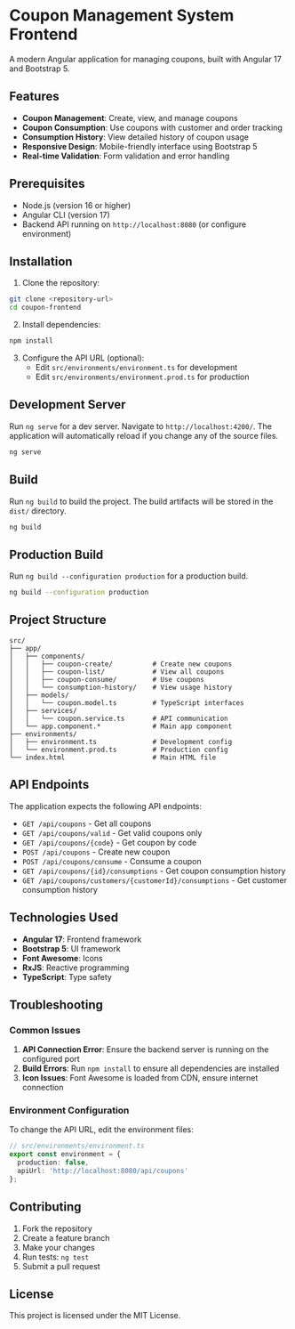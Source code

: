 # Coupon Management System Frontend

A modern Angular application for managing coupons, built with Angular 17 and Bootstrap 5.

## Features

- **Coupon Management**: Create, view, and manage coupons
- **Coupon Consumption**: Use coupons with customer and order tracking
- **Consumption History**: View detailed history of coupon usage
- **Responsive Design**: Mobile-friendly interface using Bootstrap 5
- **Real-time Validation**: Form validation and error handling

## Prerequisites

- Node.js (version 16 or higher)
- Angular CLI (version 17)
- Backend API running on `http://localhost:8080` (or configure environment)

## Installation

1. Clone the repository:
```bash
git clone <repository-url>
cd coupon-frontend
```

2. Install dependencies:
```bash
npm install
```

3. Configure the API URL (optional):
   - Edit `src/environments/environment.ts` for development
   - Edit `src/environments/environment.prod.ts` for production

## Development Server

Run `ng serve` for a dev server. Navigate to `http://localhost:4200/`. The application will automatically reload if you change any of the source files.

```bash
ng serve
```

## Build

Run `ng build` to build the project. The build artifacts will be stored in the `dist/` directory.

```bash
ng build
```

## Production Build

Run `ng build --configuration production` for a production build.

```bash
ng build --configuration production
```

## Project Structure

```
src/
├── app/
│   ├── components/
│   │   ├── coupon-create/          # Create new coupons
│   │   ├── coupon-list/            # View all coupons
│   │   ├── coupon-consume/         # Use coupons
│   │   └── consumption-history/    # View usage history
│   ├── models/
│   │   └── coupon.model.ts         # TypeScript interfaces
│   ├── services/
│   │   └── coupon.service.ts       # API communication
│   └── app.component.*             # Main app component
├── environments/
│   ├── environment.ts              # Development config
│   └── environment.prod.ts         # Production config
└── index.html                      # Main HTML file
```

## API Endpoints

The application expects the following API endpoints:

- `GET /api/coupons` - Get all coupons
- `GET /api/coupons/valid` - Get valid coupons only
- `GET /api/coupons/{code}` - Get coupon by code
- `POST /api/coupons` - Create new coupon
- `POST /api/coupons/consume` - Consume a coupon
- `GET /api/coupons/{id}/consumptions` - Get coupon consumption history
- `GET /api/coupons/customers/{customerId}/consumptions` - Get customer consumption history

## Technologies Used

- **Angular 17**: Frontend framework
- **Bootstrap 5**: UI framework
- **Font Awesome**: Icons
- **RxJS**: Reactive programming
- **TypeScript**: Type safety

## Troubleshooting

### Common Issues

1. **API Connection Error**: Ensure the backend server is running on the configured port
2. **Build Errors**: Run `npm install` to ensure all dependencies are installed
3. **Icon Issues**: Font Awesome is loaded from CDN, ensure internet connection

### Environment Configuration

To change the API URL, edit the environment files:

```typescript
// src/environments/environment.ts
export const environment = {
  production: false,
  apiUrl: 'http://localhost:8080/api/coupons'
};
```

## Contributing

1. Fork the repository
2. Create a feature branch
3. Make your changes
4. Run tests: `ng test`
5. Submit a pull request

## License

This project is licensed under the MIT License.